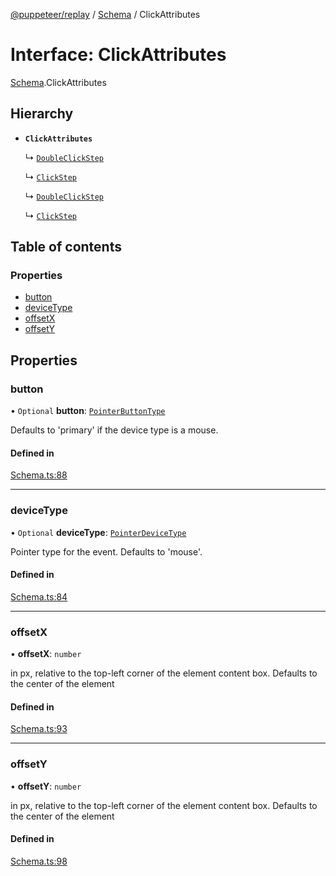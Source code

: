 [@puppeteer/replay](../README.md) / [Schema](../modules/Schema.md) / ClickAttributes

# Interface: ClickAttributes

[Schema](../modules/Schema.md).ClickAttributes

## Hierarchy

- **`ClickAttributes`**

  ↳ [`DoubleClickStep`](Schema.DoubleClickStep.md)

  ↳ [`ClickStep`](Schema.ClickStep.md)

  ↳ [`DoubleClickStep`](DoubleClickStep.md)

  ↳ [`ClickStep`](ClickStep.md)

## Table of contents

### Properties

- [button](Schema.ClickAttributes.md#button)
- [deviceType](Schema.ClickAttributes.md#devicetype)
- [offsetX](Schema.ClickAttributes.md#offsetx)
- [offsetY](Schema.ClickAttributes.md#offsety)

## Properties

### button

• `Optional` **button**: [`PointerButtonType`](../modules/Schema.md#pointerbuttontype)

Defaults to 'primary' if the device type is a mouse.

#### Defined in

[Schema.ts:88](https://github.com/puppeteer/replay/blob/main/src/Schema.ts#L88)

---

### deviceType

• `Optional` **deviceType**: [`PointerDeviceType`](../modules/Schema.md#pointerdevicetype)

Pointer type for the event. Defaults to 'mouse'.

#### Defined in

[Schema.ts:84](https://github.com/puppeteer/replay/blob/main/src/Schema.ts#L84)

---

### offsetX

• **offsetX**: `number`

in px, relative to the top-left corner of the element content box. Defaults
to the center of the element

#### Defined in

[Schema.ts:93](https://github.com/puppeteer/replay/blob/main/src/Schema.ts#L93)

---

### offsetY

• **offsetY**: `number`

in px, relative to the top-left corner of the element content box. Defaults
to the center of the element

#### Defined in

[Schema.ts:98](https://github.com/puppeteer/replay/blob/main/src/Schema.ts#L98)
